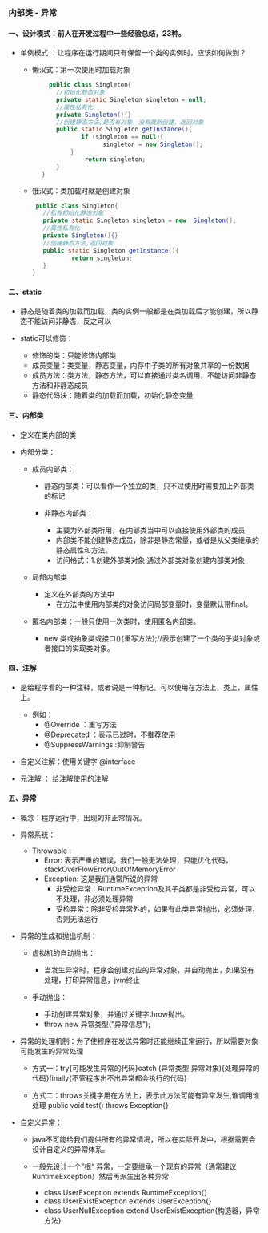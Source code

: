 ### 内部类 - 异常 

#### 一、设计模式：前人在开发过程中一些经验总结，23种。

* 单例模式 ：让程序在运行期间只有保留一个类的实例时，应该如何做到？

    * 懒汉式：第一次使用时加载对象
    ```java
            public class Singleton{
              //初始化静态对象
              private static Singleton singleton = null;
              //属性私有化
              private Singleton(){}
              //创建静态方法,是否有对象，没有就新创建，返回对象
              public static Singleton getInstance(){
                     if (singleton == null){
                           singleton = new Singleton();                      
                  }
                      return singleton;
              }
          }
     ```
    * 饿汉式：类加载时就是创建对象
       ```java
        public class Singleton{
          //私有初始化静态对象
          private static Singleton singleton = new  Singleton();
          //属性私有化
          private Singleton(){}
          //创建静态方法,返回对象
          public static Singleton getInstance(){
                  return singleton;
          }
      }
       ```
      
#### 二、static  
    
* 静态是随着类的加载而加载，类的实例一般都是在类加载后才能创建，所以静态不能访问非静态，反之可以

* static可以修饰：
    * 修饰的类：只能修饰内部类
    * 成员变量：类变量，静态变量，内存中子类的所有对象共享的一份数据   
    * 成员方法：类方法，静态方法，可以直接通过类名调用，不能访问非静态方法和非静态成员
    * 静态代码块：随着类的加载而加载，初始化静态变量
    
#### 三、内部类

* 定义在类内部的类

* 内部分类：
    * 成员内部类：
        * 静态内部类：可以看作一个独立的类，只不过使用时需要加上外部类的标记
        
        * 非静态内部类：
            * 主要为外部类所用，在内部类当中可以直接使用外部类的成员
            * 内部类不能创建静态成员，除非是静态常量，或者是从父类继承的静态属性和方法。
            * 访问格式：1.创建外部类对象 通过外部类对象创建内部类对象
            
    * 局部内部类  
        * 定义在外部类的方法中  
            * 在方法中使用内部类的对象访问局部变量时，变量默认带final。
            
    * 匿名内部类：一般只使用一次类时，使用匿名内部类。         
        * new 类或抽象类或接口(){重写方法};//表示创建了一个类的子类对象或者接口的实现类对象。
        
#### 四、注解        

* 是给程序看的一种注释，或者说是一种标记。可以使用在方法上，类上，属性上。
    * 例如：
        * @Override     ：重写方法
        * @Deprecated ：表示已过时，不推荐使用
        * @SuppressWarnings :抑制警告
        
* 自定义注解：使用关键字 @interface
* 元注解 ： 给注解使用的注解


#### 五、异常        

* 概念：程序运行中，出现的非正常情况。

* 异常系统：
    * Throwable :
        * Error: 表示严重的错误，我们一般无法处理，只能优化代码，stackOverFlowError\OutOfMemoryError
        * Exception: 这是我们通常所说的异常
            * 非受检异常：RuntimeException及其子类都是非受检异常，可以不处理，非必须处理异常
            * 受检异常：除非受检异常外的，如果有此类异常抛出，必须处理，否则无法运行
            
* 异常的生成和抛出机制：
    * 虚拟机的自动抛出：
        * 当发生异常时，程序会创建对应的异常对象，并自动抛出，如果没有处理，打印异常信息，jvm终止            
        
    * 手动抛出：
        * 手动创建异常对象，并通过关键字throw抛出。
        * throw new 异常类型("异常信息"); 
        
* 异常的处理机制：为了使程序在发送异常时还能继续正常运行，所以需要对象可能发生的异常处理
    * 方式一：try{可能发生异常的代码}catch (异常类型 异常对象){处理异常的代码}finally{不管程序出不出异常都会执行的代码}
    
    * 方式二：throws关键字用在方法上，表示此方法可能有异常发生,谁调用谁处理 public void test() throws Exception{}
    
* 自定义异常：
    * java不可能给我们提供所有的异常情况，所以在实际开发中，根据需要会设计自定义的异常体系。
    
    * 一般先设计一个”根“ 异常，一定要继承一个现有的异常（通常建议RuntimeException）然后再派生出各种异常
        * class UserException extends RuntimeException{}
        * class UserExistException extends UserException{}
        * class UserNullException extend UserExistException{构造器，异常方法}
           
        